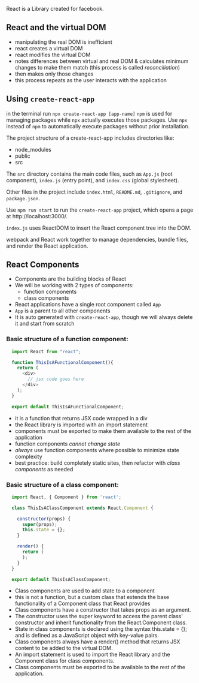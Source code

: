 React is a Library created for facebook.

## React and the virtual DOM
  - manipulating the real DOM is inefficient
  - react creates a virtual DOM
  - react modifies the virtual DOM
  - notes differences between virtual and real DOM & calculates minimum changes to make them match (this process is called *reconciliation*)
  - then makes only those changes
  - this process repeats as the user interacts with the application

## Using `create-react-app`
  in the terminal run `npx create-react-app [app-name]`
  `npm` is used for managing packages while `npx` actually executes those packages.
  Use `npx` instead of `npm` to automatically execute packages without prior installation.

  The project structure of a create-react-app includes directories like: 
  - node_modules 
  - public
  - src

  The `src` directory contains the main code files, such as `App.js` (root component), `index.js` (entry point), and `index.css` (global stylesheet).

  Other files in the project include `index.html`, `README.md`, `.gitignore`, and `package.json`.

  Use `npm run start` to run the `create-react-app` project, which opens a page at http://localhost:3000/.

  `index.js` uses ReactDOM to insert the React component tree into the DOM.

  webpack and React work together to manage dependencies, bundle files, and render the React application.

## React Components
- Components are the building blocks of React
- We will be working with 2 types of components:
  - function components
  - class components
- React applications have a single root component called `App`
- `App` is a parent to all other components
- It is auto generated with `create-react-app`, though we will always delete it and start from scratch

### Basic structure of a function component:
```js
  import React from "react";

  function ThisIsAFunctionalComponent(){
    return (
      <div>
        // jsx code goes here
      </div>
    );
  }

  export default ThisIsAFunctionalComponent;
```

- it is a function that returns JSX code wrapped in a div
- the React library is imported with an import statement
- components must be exported to make them available to the rest of the application
- function components *cannot change state*
- *always* use function components where possible to minimize state complexity
- best practice: build completely static sites, then refactor with *class components* as needed

### Basic structure of a class component:
```js
  import React, { Component } from 'react';

  class ThisIsAClassComponent extends React.Component {

    constructor(props) {
      super(props);
      this.state = {};
    }

    render() {
      return (
      );
    }
  }

  export default ThisIsAClassComponent;
```
- Class components are used to add state to a component
- this is not a function, but a custom class that extends the base functionality of a Component class that React provides
- Class components have a constructor that takes props as an argument.
- The constructor uses the super keyword to access the parent class' constructor and inherit functionality from the React.Component class.
- State in class components is declared using the syntax this.state = {}; and is defined as a JavaScript object with key-value pairs.
- Class components always have a render() method that returns JSX content to be added to the virtual DOM.
- An import statement is used to import the React library and the Component class for class components.
- Class components must be exported to be available to the rest of the application.

